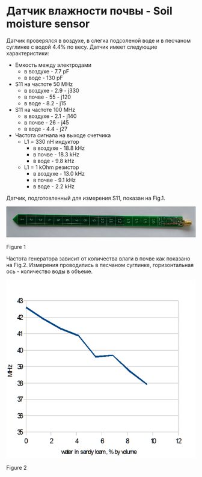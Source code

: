 # Датчик влажности почвы - Soil moisture sensor

Датчик проверялся в воздухе, в слегка подсоленой воде и в песчаном суглинке с водой 4.4% по весу. Датчик имеет следующие характеристики:
  * Емкость между электродами
    * в воздухе - 7.7 pF
    * в воде - 130 pF
  * S11 на частоте 50 MHz
    * в воздухе - 2.9 - j330
    * в почве - 55 - j120
    * в воде - 8.2 - j15
  * S11 на частоте 100 MHz
    * в воздухе - 2.1 - j140
    * в почве - 26 - j45
    * в воде - 4.4 - j27
  * Частота сигнала на выходе счетчика 
    * L1 = 330 nH индуктор
      * в воздухе - 18.8 kHz
      * в почве - 18.3 kHz
      * в воде - 9.8 kHz
    * L1 = 1 kOhm резистор
      * в воздухе - 13.0 kHz
      * в почве -  9.1 kHz
      * в воде - 2.2 kHz

Датчик, подготовленный для измерения S11, показан на Fig.1.

![Figure 1](https://github.com/akouz/Soil_moisture/blob/master/Sensor/S11.jpg)

Figure 1

Частота генератора зависит от количества влаги в почве как показано на Fig.2. Измерения проводились в песчаном суглинке, горизонтальная ось - количество воды в объеме.

![Figure 2](https://github.com/akouz/Soil_moisture/blob/master/Sensor/Freq_vs_water.png)

Figure 2

